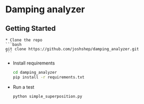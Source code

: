 # Damping analyzer #

## Getting Started ##

	* Clone the repo
    ```bash
    git clone https://github.com/joshshep/damping_analyzer.git
    ```
  * Install requirements
    ```bash
    cd damping_analyzer
    pip install -r requirements.txt
    ```
  * Run a test
    ```bash
    python simple_superposition.py
    ```
